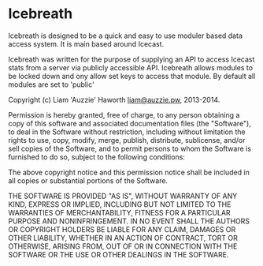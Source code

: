 Icebreath
=========

Icebreath is designed to be a quick and easy to use
moduler based data access system. It is main based
around Icecast.
 
Icebreath was written for the purpose of supplying
an API to access Icecast stats from a server via
publicly accessible API. Icebreath allows modules
to be locked down and ony allow set keys to access
that module. By default all modules are set to 'public'


Copyright (c) Liam 'Auzzie' Haworth <liam@auzzie.pw>, 2013-2014.
 
Permission is hereby granted, free of charge, to any person obtaining a copy
of this software and associated documentation files (the "Software"), to deal
in the Software without restriction, including without limitation the rights
to use, copy, modify, merge, publish, distribute, sublicense, and/or sell
copies of the Software, and to permit persons to whom the Software is
furnished to do so, subject to the following conditions:

The above copyright notice and this permission notice shall be included in
all copies or substantial portions of the Software.

THE SOFTWARE IS PROVIDED "AS IS", WITHOUT WARRANTY OF ANY KIND, EXPRESS OR
IMPLIED, INCLUDING BUT NOT LIMITED TO THE WARRANTIES OF MERCHANTABILITY,
FITNESS FOR A PARTICULAR PURPOSE AND NONINFRINGEMENT. IN NO EVENT SHALL THE
AUTHORS OR COPYRIGHT HOLDERS BE LIABLE FOR ANY CLAIM, DAMAGES OR OTHER
LIABILITY, WHETHER IN AN ACTION OF CONTRACT, TORT OR OTHERWISE, ARISING FROM,
OUT OF OR IN CONNECTION WITH THE SOFTWARE OR THE USE OR OTHER DEALINGS IN
THE SOFTWARE.